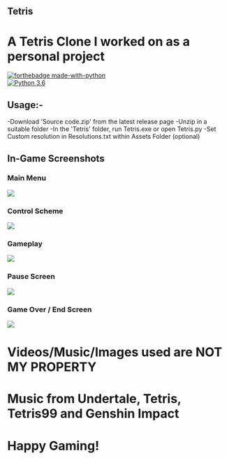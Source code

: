 ## Tetris
# A Tetris Clone I worked on as a personal project

[![forthebadge made-with-python](http://ForTheBadge.com/images/badges/made-with-python.svg)](https://www.python.org/)                 
[![Python 3.6](https://img.shields.io/badge/python-3.6-blue.svg)](https://www.python.org/downloads/release/python-360/) 
## Usage:-
-Download 'Source code.zip' from the latest release page
-Unzip in a suitable folder
-In the 'Tetris' folder, run Tetris.exe or open Tetris.py
-Set Custom resolution in Resolutions.txt within Assets Folder (optional)

## In-Game Screenshots

### Main Menu
<img src="https://github.com/Jatan-Bhatt-21/Tetris/blob/Tetris-U/Tetris/Demo/Main%20Menu.png">

### Control Scheme
<img src="https://github.com/Jatan-Bhatt-21/Tetris/blob/Tetris-U/Tetris/Demo/Controls.png">

### Gameplay
<img src="https://github.com/Jatan-Bhatt-21/Tetris/blob/Tetris-U/Tetris/Demo/Gameplay.png">

### Pause Screen
<img src="https://github.com/Jatan-Bhatt-21/Tetris/blob/Tetris-U/Tetris/Demo/Pause%20Screen.png">

### Game Over / End Screen
<img src="https://github.com/Jatan-Bhatt-21/Tetris/blob/Tetris-U/Tetris/Demo/End%20Screen.png">

# Videos/Music/Images used are NOT MY PROPERTY
# Music from Undertale, Tetris, Tetris99 and Genshin Impact

# Happy Gaming!
